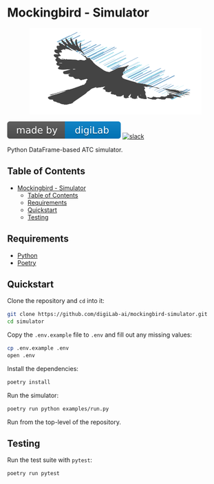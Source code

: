 # Mockingbird - Simulator

<p align="center">
    <img src="resources/icons/mockingbird.svg" width="400" height="200" />
</p>

![digiLab](resources/badges/digilab.svg)
[![slack](https://img.shields.io/badge/slack-@digilabglobal-purple.svg?logo=slack)](https://digilabglobal.slack.com)

Python DataFrame-based ATC simulator.

## Table of Contents

- [Mockingbird - Simulator](#mockingbird---simulator)
  - [Table of Contents](#table-of-contents)
  - [Requirements](#requirements)
  - [Quickstart](#quickstart)
  - [Testing](#testing)

## Requirements

-   [Python](https://www.python.org/)
-   [Poetry](https://python-poetry.org/docs/#installation)

## Quickstart

Clone the repository and `cd` into it:

```bash
git clone https://github.com/digiLab-ai/mockingbird-simulator.git
cd simulator
```

Copy the `.env.example` file to `.env` and fill out any missing values:

```bash
cp .env.example .env
open .env
```

Install the dependencies:

```bash
poetry install
```

Run the simulator:

```bash
poetry run python examples/run.py
```

Run from the top-level of the repository.

## Testing

Run the test suite with `pytest`:

```bash
poetry run pytest
```
